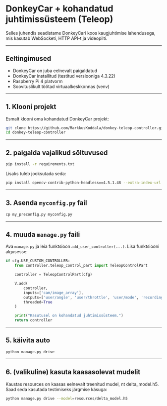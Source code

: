 # DonkeyCar + kohandatud juhtimissüsteem (Teleop)

Selles juhendis seadistame DonkeyCari koos kaugjuhtimise lahendusega, mis kasutab WebSocketi, HTTP API-t ja videopilti.

---

## Eeltingimused

* DonkeyCar on juba eelnevalt paigaldatud
* DonkeyCar installitud (testitud versiooniga 4.3.22)
* Raspberry Pi 4 platvorm
* Soovituslikult töötad virtuaalkeskkonnas (venv)

---

## 1. Klooni projekt

Esmalt klooni oma kohandatud DonkeyCar projekt:

```bash
git clone https://github.com/MarkkusKoddala/donkey-teleop-controller.git
cd donkey-teleop-controller
```
---

## 2. paigalda vajalikud sõltuvused

```bash
pip install -r requirements.txt
```

Lisaks tuleb jooksutada seda:

```bash
pip install opencv-contrib-python-headless==4.5.1.48 --extra-index-url https://www.piwheels.org/simple
```

---

## 3. Asenda `myconfig.py` fail


```python
cp my_preconfig.py myconfig.py
```

---

## 4. muuda `manage.py` faili

Ava `manage.py` ja leia funktsioon `add_user_controller(...)`. Lisa funktsiooni algusesse:

```python
if cfg.USE_CUSTOM_CONTROLLER:
    from controller.teleop_control_part import TeleopControlPart

    controller = TeleopControlPart(cfg)

    V.add(
        controller,
        inputs=['cam/image_array'],
        outputs=['user/angle', 'user/throttle', 'user/mode', 'recording', 'cam/image_array'],
        threaded=True
    )

    print("Kasutusel on kohandatud juhtimissüsteem.")
    return controller
```

---

## 5. käivita auto

```bash
python manage.py drive
```
---

## 6. (valikuline) kasuta kaasasolevat mudelit
Kaustas resources on kaasas eelnevalt treenitud mudel, nt delta_model.h5. Saad seda kasutada testimiseks järgmise käsuga:
```bash
python manage.py drive --model=resources/delta_model.h5
```

